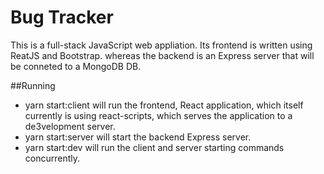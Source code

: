 # Bug Tracker
This is a full-stack JavaScript web appliation. Its frontend is written using ReatJS and Bootstrap. whereas the backend is an Express server that will be conneted to a MongoDB DB.

##Running
- yarn start:client will run the frontend, React application, which itself currently is using react-scripts, which serves the application to a de3velopment server.
- yarn start:server will start the backend Express server.
- yarn start:dev will run the client and server starting commands concurrently.
